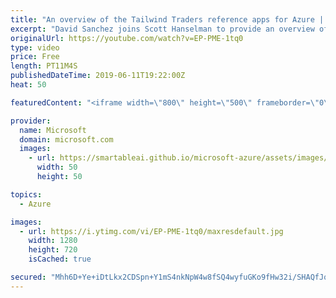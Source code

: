 ```yaml
---
title: "An overview of the Tailwind Traders reference apps for Azure | Azure Friday"
excerpt: "David Sanchez joins Scott Hanselman to provide an overview of a fictitious retail store, Tailwind Traders, and how they modernized their applications using Azure. Learn from these open source reference apps, which are all powered by Azure, built with best-in-class tools, and made smarter through data"
originalUrl: https://youtube.com/watch?v=EP-PME-1tq0
type: video
price: Free
length: PT11M4S
publishedDateTime: 2019-06-11T19:22:00Z
heat: 50

featuredContent: "<iframe width=\"800\" height=\"500\" frameborder=\"0\" src=\"https://www.youtube.com/embed/EP-PME-1tq0\" allow=\"accelerometer; autoplay; encrypted-media; gyroscope; picture-in-picture\" allowfullscreen></iframe>"

provider:
  name: Microsoft
  domain: microsoft.com
  images:
    - url: https://smartableai.github.io/microsoft-azure/assets/images/organizations/microsoft.com-50x50.jpg
      width: 50
      height: 50

topics:
  - Azure

images:
  - url: https://i.ytimg.com/vi/EP-PME-1tq0/maxresdefault.jpg
    width: 1280
    height: 720
    isCached: true

secured: "Mhh6D+Ye+iDtLkx2CDSpn+Y1mS4nkNpW4w8fSQ4wyfuGKo9fHw32i/SHAQfJqAa8h8R0W9BJtk853QPzSaech63RNZAvjEIszwteY0YXIEtj8V5Rc4NazTwhfv94LA25TgyXtFDby44H8FMtRdNAW3+g7GITGsRmmCJUYD5rElHlD+TOe7u4Dt7B6TmSPf4kuCrqKlsS96Te5wWyJD4fwzVuweO7gnl/rOaKQFEDp9LtuUMjNGX/4O9uRZ+pW2f8LjyEMM/eyU10WwvzGpCgdpt7cfg/+qAoyNj9snIx6P+q9haclU9zAY1MIUGcp7pSpH7LBzrQZKX84NMrbpzBJb6Q/7cchUkmis/i9Inr2vSs6ykIuxj61GiXDeQlOKqchfNSX568w1vbtdhTc1kUbg6/LhcJohRZ5yPYldq6Guw=;qIjli4eBxWPi8f4MKwdmVg=="
---
```


